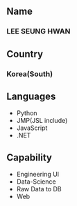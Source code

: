 
## Name
### LEE SEUNG HWAN

## Country
### Korea(South)

## Languages
- Python
- JMP(JSL include)
- JavaScript
- .NET

## Capability
- Engineering UI
- Data-Science
- Raw Data to DB
- Web
